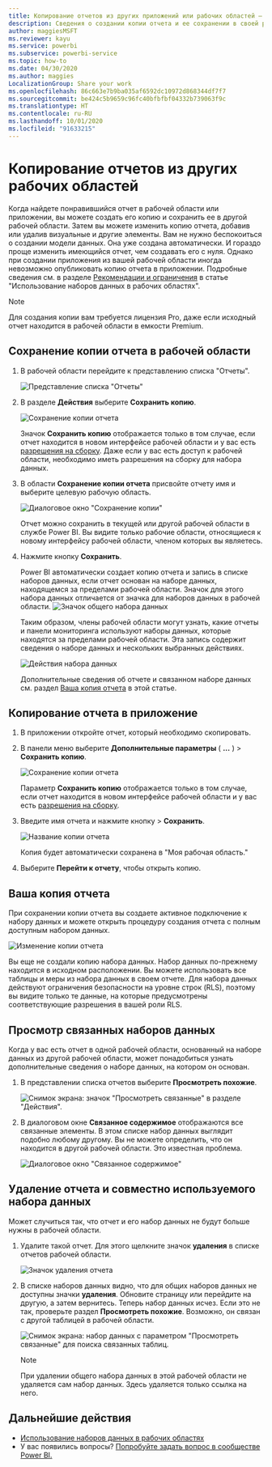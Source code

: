```yaml
---
title: Копирование отчетов из других приложений или рабочих областей — Power BI
description: Сведения о создании копии отчета и ее сохранении в своей рабочей области.
author: maggiesMSFT
ms.reviewer: kayu
ms.service: powerbi
ms.subservice: powerbi-service
ms.topic: how-to
ms.date: 04/30/2020
ms.author: maggies
LocalizationGroup: Share your work
ms.openlocfilehash: 86c663e7b9ba035af6592dc10972d868344df7f7
ms.sourcegitcommit: be424c5b9659c96fc40bfbfbf04332b739063f9c
ms.translationtype: HT
ms.contentlocale: ru-RU
ms.lasthandoff: 10/01/2020
ms.locfileid: "91633215"
---
```

# <a name="copy-reports-from-other-workspaces"></a>Копирование отчетов из других рабочих областей

Когда найдете понравившийся отчет в рабочей области или приложении, вы можете создать его копию и сохранить ее в другой рабочей области. Затем вы можете изменить копию отчета, добавив или удалив визуальные и другие элементы. Вам не нужно беспокоиться о создании модели данных. Она уже создана автоматически. И гораздо проще изменить имеющийся отчет, чем создавать его с нуля. Однако при создании приложения из вашей рабочей области иногда невозможно опубликовать копию отчета в приложении. Подробные сведения см. в разделе [Рекомендации и ограничения](service-datasets-across-workspaces.md#considerations-and-limitations) в статье "Использование наборов данных в рабочих областях".

> [!NOTE]
> Для создания копии вам требуется лицензия Pro, даже если исходный отчет находится в рабочей области в емкости Premium.

## <a name="save-a-copy-of-a-report-in-a-workspace"></a>Сохранение копии отчета в рабочей области

1. В рабочей области перейдите к представлению списка "Отчеты".

    ![Представление списка "Отчеты"](media/service-datasets-copy-reports/power-bi-report-list-view.png)

1. В разделе **Действия** выберите **Сохранить копию**.

    ![Сохранение копии отчета](media/service-datasets-copy-reports/power-bi-dataset-save-report-copy.png)

    Значок **Сохранить копию** отображается только в том случае, если отчет находится в новом интерфейсе рабочей области и у вас есть [разрешения на сборку](service-datasets-build-permissions.md). Даже если у вас есть доступ к рабочей области, необходимо иметь разрешения на сборку для набора данных.

3. В области **Сохранение копии отчета** присвойте отчету имя и выберите целевую рабочую область.

    ![Диалоговое окно "Сохранение копии"](media/service-datasets-copy-reports/power-bi-dataset-save-report.png)

    Отчет можно сохранить в текущей или другой рабочей области в службе Power BI. Вы видите только рабочие области, относящиеся к новому интерфейсу рабочей области, членом которых вы являетесь. 
  
4. Нажмите кнопку **Сохранить**.

    Power BI автоматически создает копию отчета и запись в списке наборов данных, если отчет основан на наборе данных, находящемся за пределами рабочей области. Значок для этого набора данных отличается от значка для наборов данных в рабочей области. ![Значок общего набора данных](media/service-datasets-discover-across-workspaces/power-bi-shared-dataset-icon.png)
    
    Таким образом, члены рабочей области могут узнать, какие отчеты и панели мониторинга используют наборы данных, которые находятся за пределами рабочей области. Эта запись содержит сведения о наборе данных и нескольких выбранных действиях.

    ![Действия набора данных](media/service-datasets-across-workspaces/power-bi-dataset-actions.png)

    Дополнительные сведения об отчете и связанном наборе данных см. раздел [Ваша копия отчета](#your-copy-of-the-report) в этой статье.

## <a name="copy-a-report-in-an-app"></a>Копирование отчета в приложение

1. В приложении откройте отчет, который необходимо скопировать.
2. В панели меню выберите **Дополнительные параметры** ( **...** ) > **Сохранить копию**.

    ![Сохранение копии отчета](media/service-datasets-copy-reports/power-bi-save-copy.png)

    Параметр **Сохранить копию** отображается только в том случае, если отчет находится в новом интерфейсе рабочей области и у вас есть [разрешения на сборку](service-datasets-build-permissions.md).

3. Введите имя отчета и нажмите кнопку > **Сохранить**.

    ![Название копии отчета](media/service-datasets-copy-reports/power-bi-save-report-from-app.png)

    Копия будет автоматически сохранена в "Моя рабочая область."

4. Выберите **Перейти к отчету**, чтобы открыть копию.

## <a name="your-copy-of-the-report"></a>Ваша копия отчета

При сохранении копии отчета вы создаете активное подключение к набору данных и можете открыть процедуру создания отчета с полным доступным набором данных. 

![Изменение копии отчета](media/service-datasets-copy-reports/power-bi-edit-report-copy.png)

Вы еще не создали копию набора данных. Набор данных по-прежнему находится в исходном расположении. Вы можете использовать все таблицы и меры из набора данных в своем отчете. Для набора данных действуют ограничения безопасности на уровне строк (RLS), поэтому вы видите только те данные, на которые предусмотрены соответствующие разрешения в вашей роли RLS.

## <a name="view-related-datasets"></a>Просмотр связанных наборов данных

Когда у вас есть отчет в одной рабочей области, основанный на наборе данных из другой рабочей области, может понадобиться узнать дополнительные сведения о наборе данных, на котором он основан.

1. В представлении списка отчетов выберите **Просмотреть похожие**.

    ![Снимок экрана: значок "Просмотреть связанные" в разделе "Действия".](media/service-datasets-copy-reports/power-bi-dataset-view-related.png)

1. В диалоговом окне **Связанное содержимое** отображаются все связанные элементы. В этом списке набор данных выглядит подобно любому другому. Вы не можете определить, что он находится в другой рабочей области. Это известная проблема.
 
    ![Диалоговое окно "Связанное содержимое"](media/service-datasets-copy-reports/power-bi-dataset-related.png)

## <a name="delete-a-report-and-its-shared-dataset"></a>Удаление отчета и совместно используемого набора данных

Может случиться так, что отчет и его набор данных не будут больше нужны в рабочей области.

1. Удалите такой отчет. Для этого щелкните значок **удаления** в списке отчетов рабочей области.

    ![Значок удаления отчета](media/service-datasets-across-workspaces/power-bi-datasets-delete-report.png)

2. В списке наборов данных видно, что для общих наборов данных не доступны значки **удаления**. Обновите страницу или перейдите на другую, а затем вернитесь. Теперь набор данных исчез. Если это не так, проверьте раздел **Просмотреть похожие**. Возможно, он связан с другой таблицей в рабочей области.

    ![Снимок экрана: набор данных с параметром "Просмотреть связанные" для поиска связанных таблиц.](media/service-datasets-across-workspaces/power-bi-dataset-view-related-icon.png)

    > [!NOTE]
    > При удалении общего набора данных в этой рабочей области не удаляется сам набор данных. Здесь удаляется только ссылка на него.


## <a name="next-steps"></a>Дальнейшие действия

- [Использование наборов данных в рабочих областях](service-datasets-across-workspaces.md)
- У вас появились вопросы? [Попробуйте задать вопрос в сообществе Power BI.](https://community.powerbi.com/)
